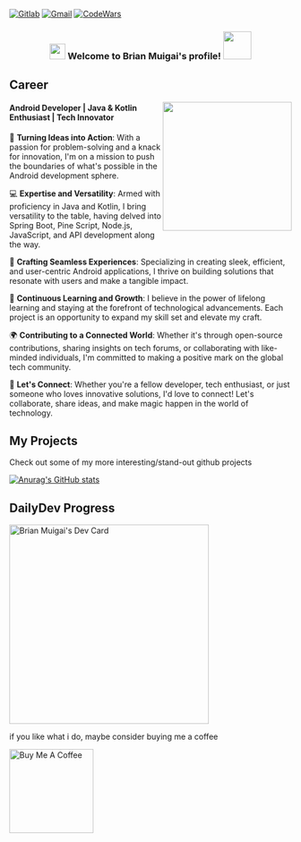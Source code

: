 [![Gitlab](https://img.shields.io/badge/Gitlab%20-blue?style=flat&logo=Gitlab&logoColor=white)](https://gitlab.com/muigaibrian0)
[![Gmail](https://img.shields.io/badge/-learningsocial7@gmail.com-d14836?style=flat&logo=Gmail&logoColor=white&link=mailto:learningsocial7@gmail.com)](mailto:learningsocial7@gmail.com)
[![CodeWars](https://img.shields.io/badge/CodeWars%20-brightgreen.svg)](https://www.codewars.com/users/LearningWizard)

<h3 align="center">
<img src="https://media.giphy.com/media/hvRJCLFzcasrR4ia7z/giphy.gif" width="28">
Welcome to Brian Muigai's profile! <img src="https://media.giphy.com/media/12oufCB0MyZ1Go/giphy.gif" width="50">
</h3>

## Career

<img align='right' src="https://media.giphy.com/media/WFZvB7VIXBgiz3oDXE/giphy.gif" width="230">

#### Android Developer | Java & Kotlin Enthusiast | Tech Innovator

🚀 **Turning Ideas into Action**: With a passion for problem-solving and a knack for innovation, I'm on a mission to push the boundaries of what's possible in the Android development sphere.

💻 **Expertise and Versatility**: Armed with proficiency in Java and Kotlin, I bring versatility to the table, having delved into Spring Boot, Pine Script, Node.js, JavaScript, and API development along the way.

📱 **Crafting Seamless Experiences**: Specializing in creating sleek, efficient, and user-centric Android applications, I thrive on building solutions that resonate with users and make a tangible impact.

🌟 **Continuous Learning and Growth**: I believe in the power of lifelong learning and staying at the forefront of technological advancements. Each project is an opportunity to expand my skill set and elevate my craft.

🌍 **Contributing to a Connected World**: Whether it's through open-source contributions, sharing insights on tech forums, or collaborating with like-minded individuals, I'm committed to making a positive mark on the global tech community.

💬 **Let's Connect**: Whether you're a fellow developer, tech enthusiast, or just someone who loves innovative solutions, I'd love to connect! Let's collaborate, share ideas, and make magic happen in the world of technology.




## My Projects

Check out some of my more interesting/stand-out github projects

[![Anurag's GitHub stats](https://github-readme-stats.vercel.app/api?username=muigaibrian0)](https://github.com/muigaibrian0/github-readme-stats)

## DailyDev Progress

<a href="https://app.daily.dev/brianmuigai"><img src="https://api.daily.dev/devcards/v2/h9nigJYRH8pggxfvJGtQQ.png?type=default&r=boi" width="356" alt="Brian Muigai's Dev Card"/></a>

if you like what i do, maybe consider buying me a coffee

<a href="https://buymeacoffee.com/brianmuigai" target="_blank"><img src="https://cdn.buymeacoffee.com/buttons/v2/default-red.png" alt="Buy Me A Coffee" width="150" ></a>
